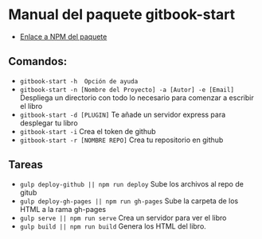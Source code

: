 # Manual del paquete gitbook-start

* [Enlace a NPM del paquete](https://www.npmjs.com/package/gitbook-start)

## Comandos:

* ```gitbook-start -h  Opción de ayuda```
* ```gitbook-start -n [Nombre del Proyecto] -a [Autor] -e [Email]``` Despliega un directorio con todo lo necesario para comenzar a escribir el libro
* ```gitbook-start -d [PLUGIN]``` Te añade un servidor express para desplegar tu libro
* ```gitbook-start -i``` Crea el token de github
* ```gitbook-start -r [NOMBRE REPO]``` Crea tu repositorio en github

## Tareas

* ```gulp deploy-github || npm run deploy``` Sube los archivos al repo de gitub
* ```gulp deploy-gh-pages || npm run gh-pages``` Sube la carpeta de los HTML a la rama gh-pages
* ```gulp serve || npm run serve``` Crea un servidor para ver el libro
* ```gulp build || npm run build``` Genera los HTML del libro.
